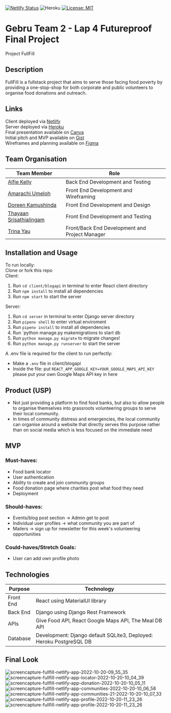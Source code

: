[![Netlify Status](https://api.netlify.com/api/v1/badges/93c5450c-e466-4130-8068-adfd7764e196/deploy-status)](https://app.netlify.com/sites/fullfill/deploys)
![Heroku](https://pyheroku-badge.herokuapp.com/?app=fullfill-server&style=flat)
[![License: MIT](https://img.shields.io/badge/License-MIT-yellow.svg?style=flat&logo=appveyor)](https://opensource.org/licenses/MIT)
# Gebru Team 2 - Lap 4 Futureproof Final Project
Project FullFill

## Description
FullFill is a fullstack project that aims to serve those facing food poverty by providing a one-stop-shop for both corporate and public volunteers to organise food donations and outreach.

## Links
Client deployed via [Netlify](https://fullfill.netlify.app/)  
Server deployed via [Heroku](https://fullfill-server.herokuapp.com/)  
Final presentation available on [Canva](https://www.canva.com/design/DAFC0sGhcT0/6c8fexwYvWOE87kaMqSOMQ/view)  
Initial pitch and MVP available on [Gist](https://gist.github.com/trinayau/402e96fd8e2107d91eb7019cbec829ad)  
Wireframes and planning available on [Figma](https://www.figma.com/file/58AsRQYoL2DYC6NwZF71tl/Gebru-2?node-id=0%3A1)  

## Team Organisation

| Team Member     | Role |
|----------|------|
| [Alfie Kelly](https://github.com/Scralfie)    | Back End Development and Testing    |
| [Amarachi Umeloh](https://github.com/umeloha) | Front End Development and Wireframing      |
| [Doreen Kamushinda](https://github.com/doreenkam)   | Front End Development and Design      |
| [Thayaan Srisathialingam](https://github.com/THAYAANS)  | Front End Development and Testing    |
| [Trina Yau](https://github.com/trinayau)    | Front/Back End Development and Project Manager      |


## Installation and Usage
To run locally:  
Clone or fork this repo  
Client:
1. Run `cd client/blogapi` in terminal to enter React client directory
2. Run `npm install` to install all dependencies
3. Run `npm start` to start the server

Server:
1. Run `cd server` in terminal to enter Django server directory
2. Run `pipenv shell` to enter virtual enviroment
3. Run `pipenv install` to install all dependencies
4. Run `python manage.py makemigrations to start db
5. Run `python manage.py migrate` to migrate changes!
6. Run `python manage.py runserver` to start the server

A .env file is required for the client to run perfectly: 
- Make a `.env` file in client/blogapi 
- Inside the file: put `REACT_APP_GOOGLE_KEY=YOUR_GOOGLE_MAPS_API_KEY` please put your own Google Maps API key in here

## Product (USP)
- Not just providing a platform to find food banks, but also to allow people to organise themselves into grassroots volunteering groups to serve their local community.
- In times of community distress and emergencies, the local community can organise around a website that directly serves this purpose rather than on social media which is less focused on the immediate need

## MVP
### Must-haves:
- Food bank locator
- User authentication
- Ability to create and join community groups
- Food donation page where charities post what food they need
- Deployment

### Should-haves:
- Events/blog post section -> Admin get to post
- Individual user profiles -> what community you are part of
- Mailers -> sign up for newsletter for this week's volunteering opportunities

### Could-haves/Stretch Goals:
- User can add own profile photo

## Technologies
| Purpose   | Technology                                                    |
|-----------|---------------------------------------------------------------|
| Front End | React using MaterialUI library                       |
| Back End  | Django using Django Rest Framework                            |
| APIs      | Give Food API, React Google Maps API, The Meal DB API |
| Database  | Development: Django default SQLite3, Deployed: Heroku PostgreSQL DB                                          |

## Final Look
![screencapture-fullfill-netlify-app-2022-10-20-09_55_35](https://user-images.githubusercontent.com/92634994/196905771-1edd3014-b28b-49fb-8bdc-241c87bc7180.png)
![screencapture-fullfill-netlify-app-locator-2022-10-20-10_04_39](https://user-images.githubusercontent.com/92634994/196906591-bfa237ce-cee3-4fec-bc6f-613ea3ceae5b.png)
![screencapture-fullfill-netlify-app-donation-2022-10-20-10_05_11](https://user-images.githubusercontent.com/92634994/196906611-2e36b0c5-f775-4c19-8e6c-376d55c0f091.png)
![screencapture-fullfill-netlify-app-communities-2022-10-20-10_06_58](https://user-images.githubusercontent.com/92634994/196923739-292a3f09-3678-4fc0-9513-bcc51c1cf010.png)
![screencapture-fullfill-netlify-app-communities-21-2022-10-20-10_07_33](https://user-images.githubusercontent.com/92634994/196923749-7f18c6c4-aad5-4a80-919c-6341ebe9a6e0.png)
![screencapture-fullfill-netlify-app-profile-2022-10-20-11_23_26](https://user-images.githubusercontent.com/92634994/196923975-21a49381-875f-4fd5-9efb-c7814c9b43ee.png)
![screencapture-fullfill-netlify-app-profile-2022-10-20-11_23_26](https://user-images.githubusercontent.com/92634994/196923948-8f966e14-e300-4801-9885-e0706501b59a.png)
